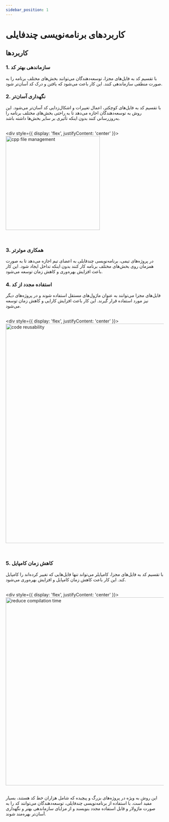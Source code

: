 ```yaml
---
sidebar_position: 1
---
```


# کاربردهای  برنامه‌نویسی چندفایلی

## کاربردها

### 1. **سازماندهی بهتر کد**

با تقسیم کد به فایل‌های مجزا، توسعه‌دهندگان می‌توانند بخش‌های مختلف برنامه را به صورت منطقی سازماندهی کنند. این کار باعث می‌شود که یافتن و درک کد آسان‌تر شود.

### 2. **نگهداری آسان‌تر**

با تقسیم کد به فایل‌های کوچکتر، اعمال تغییرات و اشکال‌زدایی کد آسان‌تر می‌شود. این روش به توسعه‌دهندگان اجازه می‌دهد تا به راحتی بخش‌های مختلف برنامه را به‌روزرسانی کنند بدون اینکه تأثیری بر سایر بخش‌ها داشته باشد.

<br/><div style={{ display: 'flex', justifyContent: 'center' }}>
  <img src="https://encrypted-tbn0.gstatic.com/images?q=tbn:ANd9GcQH0NtqWK4FWvTCdoq7ReRp0lOmsLqip5HVJw&s" alt="cpp file management" width="300"/>
</div><br/>

### 3. **همکاری موثرتر**

در پروژه‌های تیمی، برنامه‌نویسی چندفایلی به اعضای تیم اجازه می‌دهد تا به صورت همزمان روی بخش‌های مختلف برنامه کار کنند بدون اینکه تداخل ایجاد شود. این کار باعث افزایش بهره‌وری و کاهش زمان توسعه می‌شود.

### 4. **استفاده مجدد از کد**

فایل‌های مجزا می‌توانند به عنوان ماژول‌های مستقل استفاده شوند و در پروژه‌های دیگر نیز مورد استفاده قرار گیرند. این کار باعث افزایش کارایی و کاهش زمان توسعه می‌شود.

<br/><div style={{ display: 'flex', justifyContent: 'center' }}>
  <img src="https://res.cloudinary.com/practicaldev/image/fetch/s--odirGNCk--/c_imagga_scale,f_auto,fl_progressive,h_420,q_auto,w_1000/https://thepracticaldev.s3.amazonaws.com/i/vii6h67joutryqurfcbt.jpg" alt="code reusability" width="700"/>
</div><br/>

### 5. **کاهش زمان کامپایل**

با تقسیم کد به فایل‌های مجزا، کامپایلر می‌تواند تنها فایل‌هایی که تغییر کرده‌اند را کامپایل کند. این کار باعث کاهش زمان کامپایل و افزایش بهره‌وری می‌شود.

<br/><div style={{ display: 'flex', justifyContent: 'center' }}>
  <img src="https://i.redd.it/367yvhux0fv11.png" alt="reduce compilation time" width="600"/>
</div><br/>
این روش به ویژه در پروژه‌های بزرگ و پیچیده که شامل هزاران خط کد هستند، بسیار مفید است. با استفاده از برنامه‌نویسی چندفایلی، توسعه‌دهندگان می‌توانند کد را به صورت ماژولار و قابل استفاده مجدد بنویسند و از مزایای سازماندهی بهتر و نگهداری آسان‌تر بهره‌مند شوند.
